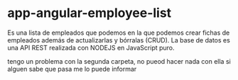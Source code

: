 # app-angular-employee-list
Es una lista de empleados que podemos en la que podemos crear fichas de empleados además de actualizarlas y bórralas (CRUD).  La base de datos es una API REST realizada con NODEJS en JavaScript puro.  

tengo un problema con la segunda carpeta, no pueod hacer nada con ella si alguen sabe que pasa me lo puede informar
